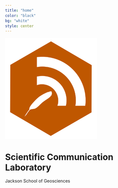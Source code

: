 ```yaml
---
title: "home"
color: "black"
bg: "white"
style: center
---
```

  <img src="/img/badgesci-comm-logo-o.png" width="300">

# Scientific Communication Laboratory


Jackson School of Geosciences

